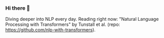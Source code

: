 ### Hi there 👋

Diving deeper into NLP every day.  Reading right now: "Natural Language Processing with Transformers" by Tunstall et al. (repo: https://github.com/nlp-with-transformers).

<!--
**CalleRosa40/callerosa40** is a ✨ _special_ ✨ repository because its `README.md` (this file) appears on your GitHub profile.

Here are some ideas to get you started:

- 🔭 I’m currently working on ...
- 🌱 I’m currently learning ...
- 👯 I’m looking to collaborate on ...
- 🤔 I’m looking for help with ...
- 💬 Ask me about ...
- 📫 How to reach me: ...
- 😄 Pronouns: ...
- ⚡ Fun fact: ...
-->
